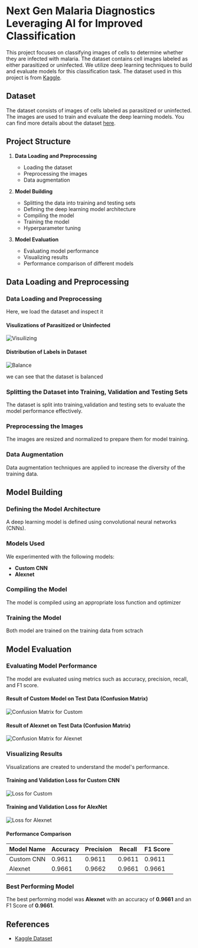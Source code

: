 # Next Gen Malaria Diagnostics Leveraging AI for Improved Classification

This project focuses on classifying images of cells to determine whether they are infected with malaria. The dataset contains cell images labeled as either parasitized or uninfected. We utilize deep learning techniques to build and evaluate models for this classification task. The dataset used in this project is from [Kaggle](https://www.kaggle.com/datasets/iarunava/cell-images-for-detecting-malaria).

## Dataset

The dataset consists of images of cells labeled as parasitized or uninfected. The images are used to train and evaluate the deep learning models. You can find more details about the dataset [here](https://www.kaggle.com/datasets/iarunava/cell-images-for-detecting-malaria).

## Project Structure

1. **Data Loading and Preprocessing**
    - Loading the dataset
    - Preprocessing the images
    - Data augmentation
      
2. **Model Building**
    - Splitting the data into training and testing sets
    - Defining the deep learning model architecture
    - Compiling the model
    - Training the model
    - Hyperparameter tuning

3. **Model Evaluation**
    - Evaluating model performance
    - Visualizing results
    - Performance comparison of different models
    
## Data Loading and Preprocessing

### Data Loading and Preprocessing

Here, we load the dataset and inspect it 

#### Visulizations of Parasitized or Uninfected

![Visuilizing](https://github.com/QHaider4622/Next-Gen-Malaria-Diagnostics-Leveraging-AI-for-Improved-Classification/assets/79516393/89f4d37c-7740-4a00-914d-96d256ac51f8)

#### Distribution of Labels in Dataset

![Balance](https://github.com/QHaider4622/Next-Gen-Malaria-Diagnostics-Leveraging-AI-for-Improved-Classification/assets/79516393/a066e458-63e2-40d5-9e26-e55477fdad57)

we can see that the dataset is balanced

### Splitting the Dataset into Training, Validation and Testing Sets

The dataset is split into training,validation and testing sets to evaluate the model performance effectively.

### Preprocessing the Images

The images are resized and normalized to prepare them for model training.

### Data Augmentation

Data augmentation techniques are applied to increase the diversity of the training data.

## Model Building

### Defining the Model Architecture

A deep learning model is defined using convolutional neural networks (CNNs).

### Models Used

We experimented with the following models:
- **Custom CNN**
- **Alexnet**

### Compiling the Model

The model is compiled using an appropriate loss function and optimizer

### Training the Model

Both model are trained on the training data from sctrach

## Model Evaluation 

### Evaluating Model Performance

The model are evaluated using metrics such as accuracy, precision, recall, and F1 score.

#### Result of Custom Model on Test Data (Confusion Matrix)

![Confusion Matrix for Custom](https://github.com/QHaider4622/Next-Gen-Malaria-Diagnostics-Leveraging-AI-for-Improved-Classification/assets/79516393/ad823e08-1b55-4235-ad77-c101e8522d42)

#### Result of Alexnet on Test Data (Confusion Matrix)

![Confusion Matrix for Alexnet](https://github.com/QHaider4622/Next-Gen-Malaria-Diagnostics-Leveraging-AI-for-Improved-Classification/assets/79516393/c9296aa7-fba6-4c9a-93ba-e576f0aaf3b0)

### Visualizing Results

Visualizations are created to understand the model's performance.

#### Training and Validation Loss for Custom CNN
![Loss for Custom](https://github.com/QHaider4622/Next-Gen-Malaria-Diagnostics-Leveraging-AI-for-Improved-Classification/assets/79516393/3a3ece7f-43dc-4e2d-a0ce-0afa963af09f)

#### Training and Validation Loss for AlexNet
![Loss for Alexnet](https://github.com/QHaider4622/Next-Gen-Malaria-Diagnostics-Leveraging-AI-for-Improved-Classification/assets/79516393/9a3276fe-20bf-417a-b042-89d34c41ba86)

#### Performance Comparison
| Model Name        | Accuracy    | Precision   | Recall      | F1 Score    |
|-------------------|-------------|-------------|-------------|-------------|
| Custom CNN        | 0.9611      | 0.9611      | 0.9611      | 0.9611      |
| Alexnet           | 0.9661      | 0.9662      | 0.9661      | 0.9661      |


### Best Performing Model

The best performing model was **Alexnet** with an accuracy of **0.9661** and an F1 Score of **0.9661**.

## References
- [Kaggle Dataset](https://www.kaggle.com/datasets/iarunava/cell-images-for-detecting-malaria)
